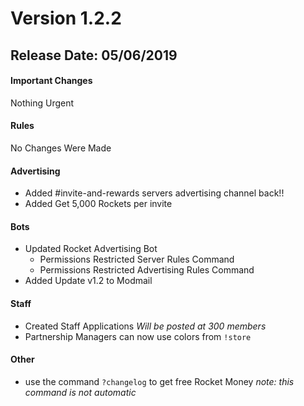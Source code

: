 # Version 1.2.2
## Release Date: 05/06/2019

#### Important Changes

Nothing Urgent

#### Rules

No Changes Were Made

#### Advertising

- Added #invite-and-rewards servers advertising channel back!!
- Added Get 5,000 Rockets per invite

#### Bots

- Updated Rocket Advertising Bot
  - Permissions Restricted Server Rules Command
  - Permissions Restricted Advertising Rules Command
- Added Update v1.2 to Modmail

#### Staff

- Created Staff Applications *Will be posted at 300 members*
- Partnership Managers can now use colors from ``!store``

#### Other

- use the command ``?changelog`` to get free Rocket Money *note: this command is not automatic*
